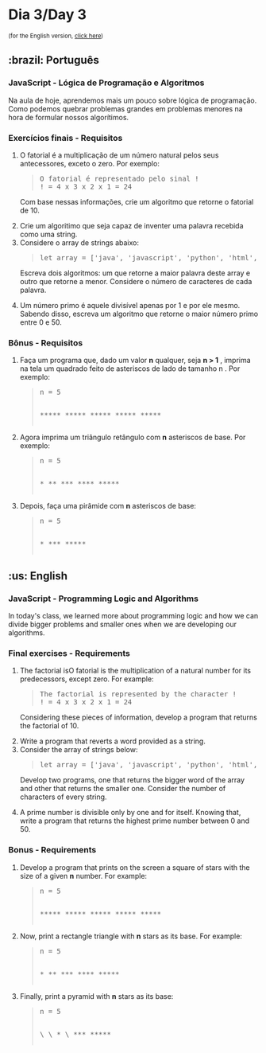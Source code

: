 # Dia 3/Day 3

<small>(for the English version, <a href="#en">click here</a>)</small>

<h2>:brazil: Português</h2>
<h3>JavaScript - Lógica de Programação e Algoritmos</h3>
<p>Na aula de hoje, aprendemos mais um pouco sobre lógica de programação. Como podemos quebrar problemas grandes em problemas menores na hora de formular nossos algorítimos.</p>
<h3>Exercícios finais - Requisitos</h3>
<ol>
  <li>O fatorial é a multiplicação de um número natural pelos seus antecessores, exceto o zero. Por exemplo:
    <blockquote>
      <pre>
O fatorial é representado pelo sinal !
! = 4 x 3 x 2 x 1 = 24</pre>
    </blockquote>
  <p>Com base nessas informações, crie um algoritmo que retorne o fatorial de 10.</p></li>
  <li>Crie um algoritimo que seja capaz de inventer uma palavra recebida como uma string.</li>
  <li>Considere o array de strings abaixo:
    <blockquote>
<pre>let array = ['java', 'javascript', 'python', 'html', 'css'];</pre>
    </blockquote>
  <p>Escreva dois algoritmos: um que retorne a maior palavra deste array e outro que retorne a menor. Considere o número de caracteres de cada palavra.</p></li>
  <li>Um número primo é aquele divisível apenas por 1 e por ele mesmo. Sabendo disso, escreva um algoritmo que retorne o maior número primo entre 0 e 50.</li>
</ol>
<h3>Bônus - Requisitos</h3>
<ol>
  <li>Faça um programa que, dado um valor <strong>n</strong> qualquer, seja <strong>n > 1</strong> , imprima na tela um quadrado feito de asteriscos de lado de tamanho n . Por exemplo:
    <blockquote>
      <pre>
n = 5

\*****
\*****
\*****
\*****
\*****</pre>
    </blockquote>
  </li>
  <li>Agora imprima um triângulo retângulo com <strong>n</strong> asteriscos de base. Por exemplo:
    <blockquote>
      <pre>
n = 5

\*
\**
\***
\****
\*****</pre>
    </blockquote>
  </li>
  <li>Depois, faça uma pirâmide com <strong>n</strong> asteriscos de base:
    <blockquote>
      <pre>
n = 5

  \*
 \***
\*****</pre>
    </blockquote>
  </li>
</ol>

<h2 id="en">:us: English</h2>
<h3>JavaScript - Programming Logic and Algorithms</h3>
<p>In today's class, we learned more about programming logic and how we can divide bigger problems and smaller ones when we are developing our algorithms.</p>
<h3>Final exercises - Requirements</h3>
<ol>
  <li>The factorial isO fatorial is the multiplication of a natural number for its predecessors, except zero. For example:
    <blockquote>
      <pre>
The factorial is represented by the character !
! = 4 x 3 x 2 x 1 = 24</pre>
    </blockquote>
  <p>Considering these pieces of information, develop a program that returns the factorial of 10.</p></li>
  <li>Write a program that reverts a word provided as a string.</li>
  <li>Consider the array of strings below:
    <blockquote>
<pre>let array = ['java', 'javascript', 'python', 'html', 'css'];</pre>
    </blockquote>
  <p>Develop two programs, one that returns the bigger word of the array and other that returns the smaller one. Consider the number of characters of every string.</p></li>
  <li>A prime number is divisible only by one and for itself. Knowing that, write a program that returns the highest prime number between 0 and 50.</li>
</ol>
<h3>Bonus - Requirements</h3>
<ol>
  <li>Develop a program that prints on the screen a square of stars with the size of a given <strong>n</strong> number. For example:
    <blockquote>
      <pre>
n = 5

\*****
\*****
\*****
\*****
\*****</pre>
    </blockquote>
  </li>
  <li>Now, print a rectangle triangle with <strong>n</strong> stars as its base. For example:
    <blockquote>
      <pre>
n = 5

\*
\**
\***
\****
\*****</pre>
    </blockquote>
  </li>
  <li>Finally, print a pyramid with <strong>n</strong> stars as its base:
    <blockquote>
      <pre>
n = 5

\ \ \*
\ \***
\*****</pre>
    </blockquote>
  </li>
</ol>